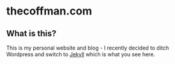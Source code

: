 # thecoffman.com

What is this?
---------------
This is my personal website and blog - I recently decided to ditch Wordpress and switch to [Jekyll](http://jekyllrb.com) which is what you see here.

